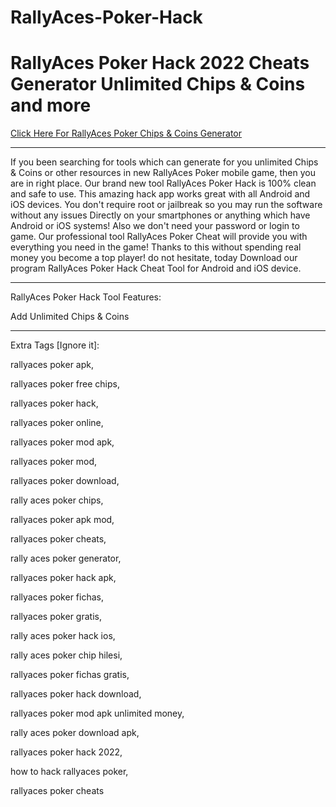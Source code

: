 # RallyAces-Poker-Hack

# RallyAces Poker Hack 2022 Cheats Generator Unlimited Chips & Coins and more

[Click Here For RallyAces Poker Chips & Coins Generator](https://gamergeek.xyz/cofb/)

----

If you been searching for tools which can generate for you unlimited Chips & Coins or other resources in new RallyAces Poker mobile game, then you are in right place. Our brand new tool RallyAces Poker Hack is 100% clean and safe to use. This amazing hack app works great with all Android and iOS devices. You don't require root or jailbreak so you may run the software without any issues Directly on your smartphones or anything which have Android or iOS systems! Also we don't need your password or login to game. Our professional tool RallyAces Poker Cheat will provide you with everything you need in the game! Thanks to this without spending real money you become a top player! do not hesitate, today Download our program RallyAces Poker Hack Cheat Tool for Android and iOS device.

----

RallyAces Poker Hack Tool Features:

Add Unlimited Chips & Coins

---

Extra Tags [Ignore it]:

rallyaces poker apk,

rallyaces poker free chips,

rallyaces poker hack,

rallyaces poker online,

rallyaces poker mod apk,

rallyaces poker mod,

rallyaces poker download,

rally aces poker chips,

rallyaces poker apk mod,

rallyaces poker cheats,

rally aces poker generator,

rallyaces poker hack apk,

rallyaces poker fichas,

rallyaces poker gratis,

rally aces poker hack ios,

rally aces poker chip hilesi,

rallyaces poker fichas gratis,

rallyaces poker hack download,

rallyaces poker mod apk unlimited money,

rally aces poker download apk,

rallyaces poker hack 2022,

how to hack rallyaces poker,

rallyaces poker cheats
